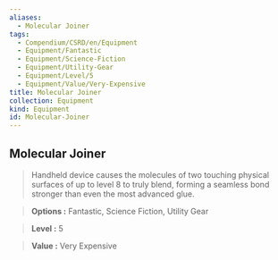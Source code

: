 ```yaml
---
aliases:
  - Molecular Joiner
tags:
  - Compendium/CSRD/en/Equipment
  - Equipment/Fantastic
  - Equipment/Science-Fiction
  - Equipment/Utility-Gear
  - Equipment/Level/5
  - Equipment/Value/Very-Expensive
title: Molecular Joiner
collection: Equipment
kind: Equipment
id: Molecular-Joiner
---
```

## Molecular Joiner    
    
>Handheld device causes the molecules of two touching physical surfaces of up to level 8 to truly blend, forming a seamless bond stronger than even the most advanced glue.    
> **Options :** Fantastic, Science Fiction, Utility Gear    
> **Level :** 5    
> **Value :** Very Expensive
